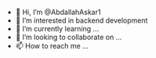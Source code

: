 - 👋 Hi, I’m @AbdallahAskar1
- 👀 I’m interested in backend development
- 🌱 I’m currently learning ...
- 💞️ I’m looking to collaborate on ...
- 📫 How to reach me ...

<!---
AbdallahAskar1/AbdallahAskar1 is a ✨ special ✨ repository because its `README.md` (this file) appears on your GitHub profile.
You can click the Preview link to take a look at your changes.
--->
